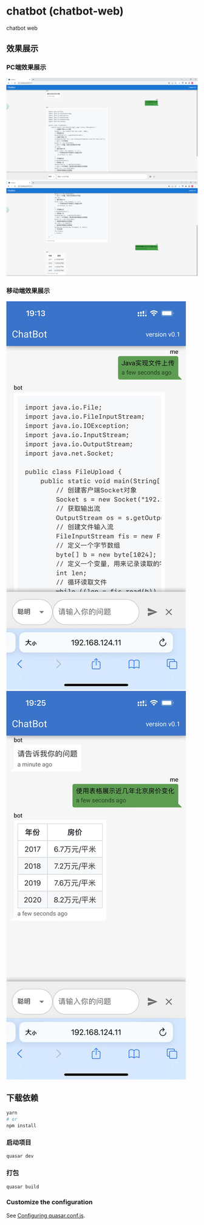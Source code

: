 # chatbot (chatbot-web)

chatbot web 

## 效果展示
### PC端效果展示
![](https://raw.githubusercontent.com/DaiShuaishuai/pic/main/picgo/pc1.jpg)
![](https://raw.githubusercontent.com/DaiShuaishuai/pic/main/picgo/pc2.jpg)
### 移动端效果展示
![](https://raw.githubusercontent.com/DaiShuaishuai/pic/main/picgo/yd1.jpg)
![](https://raw.githubusercontent.com/DaiShuaishuai/pic/main/picgo/yd2.jpg)

## 下载依赖
```bash
yarn
# or
npm install
```

### 启动项目
```bash
quasar dev
```

### 打包
```bash
quasar build
```

### Customize the configuration
See [Configuring quasar.conf.js](https://v1.quasar.dev/quasar-cli/quasar-conf-js).
